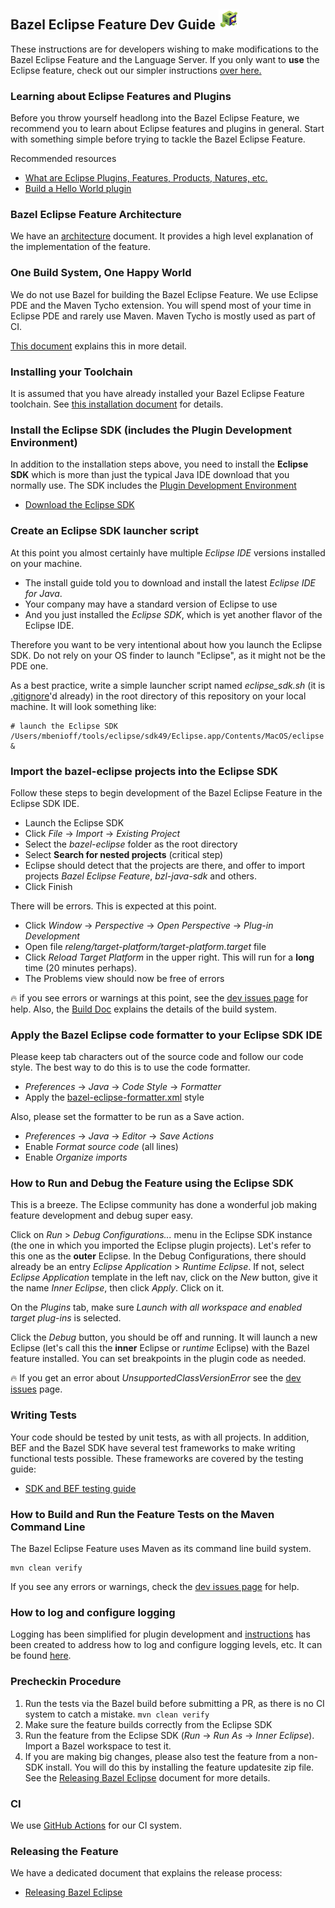 ## Bazel Eclipse Feature Dev Guide ![BEF Developer Logo](../logos/bef_developers_small.png)

These instructions are for developers wishing to make modifications to the Bazel Eclipse Feature and the Language Server.
If you only want to **use** the Eclipse feature, check out our simpler instructions [over here.](../bef/using_the_feature.md)

### Learning about Eclipse Features and Plugins

Before you throw yourself headlong into the Bazel Eclipse Feature, we recommend you to learn about
  Eclipse features and plugins in general.
Start with something simple before trying to tackle the Bazel Eclipse Feature.

Recommended resources
- [What are Eclipse Plugins, Features, Products, Natures, etc.](https://stackoverflow.com/questions/2692048/what-are-the-differences-between-plug-ins-features-and-products-in-eclipse-rcp)
- [Build a Hello World plugin](http://www.vogella.com/tutorials/EclipsePlugin/article.html)

### Bazel Eclipse Feature Architecture

We have an [architecture](architecture.md) document.
It provides a high level explanation of the implementation of the feature.

### One Build System, One Happy World

We do not use Bazel for building the Bazel Eclipse Feature.
We use Eclipse PDE and the Maven Tycho extension.
You will spend most of your time in Eclipse PDE and rarely use Maven.
Maven Tycho is mostly used as part of CI.

[This document](thebuild.md) explains this in more detail.

### Installing your Toolchain

It is assumed that you have already installed your Bazel Eclipse Feature toolchain.
See [this installation document](../bef/install.md) for details.

### Install the Eclipse SDK (includes the Plugin Development Environment)

In addition to the installation steps above, you need to install the **Eclipse SDK** which is more
  than just the typical Java IDE download that you normally use.
The SDK includes the [Plugin Development Environment](http://www.eclipse.org/pde/)

- [Download the Eclipse SDK](http://download.eclipse.org/eclipse/downloads/)

### Create an Eclipse SDK launcher script

At this point you almost certainly have multiple *Eclipse IDE* versions installed on your machine.
- The install guide told you to download and install the latest *Eclipse IDE for Java*.
- Your company may have a standard version of Eclipse to use
- And you just installed the *Eclipse SDK*, which is yet another flavor of the Eclipse IDE.

Therefore you want to be very intentional about how you launch the Eclipse SDK.
Do not rely on your OS finder to launch "Eclipse", as it might not be the PDE one.

As a best practice, write a simple launcher script named *eclipse_sdk.sh*
 (it is [.gitignore](../../.gitignore)'d already)
 in the root directory of this repository on your local machine.
It will look something like:

```
# launch the Eclipse SDK
/Users/mbenioff/tools/eclipse/sdk49/Eclipse.app/Contents/MacOS/eclipse &
```

### Import the bazel-eclipse projects into the Eclipse SDK

Follow these steps to begin development of the Bazel Eclipse Feature in the Eclipse SDK IDE.

- Launch the Eclipse SDK
- Click *File* -> *Import* -> *Existing Project*
- Select the *bazel-eclipse* folder as the root directory
- Select **Search for nested projects** (critical step)
- Eclipse should detect that the projects are there, and offer to import projects *Bazel Eclipse Feature*, *bzl-java-sdk* and others.
- Click Finish

There will be errors. This is expected at this point.

- Click *Window* -> *Perspective* -> *Open Perspective* -> *Plug-in Development*
- Open file *releng/target-platform/target-platform.target* file
- Click *Reload Target Platform* in the upper right. This will run for a **long** time (20 minutes perhaps).
- The Problems view should now be free of errors

:fire: if you see errors or warnings at this point, see the [dev issues page](dev_issues.md) for help.
Also, the [Build Doc](thebuild.md) explains the details of the build system.

### Apply the Bazel Eclipse code formatter to your Eclipse SDK IDE

Please keep tab characters out of the source code and follow our code style.
The best way to do this is to use the code formatter.

- *Preferences* -> *Java* -> *Code Style* -> *Formatter*
- Apply the [bazel-eclipse-formatter.xml](../../tools/bazel-eclipse-formatter.xml) style

Also, please set the formatter to be run as a Save action.

- *Preferences* -> *Java* -> *Editor* -> *Save Actions*
- Enable *Format source code* (all lines)
- Enable *Organize imports*

### How to Run and Debug the Feature using the Eclipse SDK

This is a breeze.
The Eclipse community has done a wonderful job making feature development and debug super easy.

Click on *Run* > *Debug Configurations...* menu in the Eclipse SDK instance
   (the one in which you imported the Eclipse plugin projects).
Let's refer to this one as the **outer** Eclipse.
In the Debug Configurations, there should already be an entry *Eclipse Application* > *Runtime Eclipse*.
If not, select *Eclipse Application* template in the left nav, click on the *New* button, give it the name *Inner Eclipse*, then click *Apply*.
Click on it.

On the *Plugins* tab, make sure *Launch with all workspace and enabled target plug-ins* is selected.

Click the *Debug* button, you should be off and running.
It will launch a new Eclipse (let's call this the **inner** Eclipse or *runtime* Eclipse) with the Bazel feature installed.
You can set breakpoints in the plugin code as needed.

:fire: If you get an error about *UnsupportedClassVersionError* see the [dev issues](dev_issues.md) page.

### Writing Tests

Your code should be tested by unit tests, as with all projects.
In addition, BEF and the Bazel SDK have several test frameworks to make writing functional tests possible.
These frameworks are covered by the testing guide:
- [SDK and BEF testing guide](test.md)

### How to Build and Run the Feature Tests on the Maven Command Line

The Bazel Eclipse Feature uses Maven as its command line build system.

```
mvn clean verify
```

If you see any errors or warnings, check the [dev issues page](dev_issues.md) for help.

### How to log and configure logging
Logging has been simplified for plugin development and [instructions](logging.md) has been created to address how to log and configure logging levels, etc. It can be found [here](logging.md).

### Precheckin Procedure


1. Run the tests via the Bazel build before submitting a PR, as there is no CI system to catch a mistake. ```mvn clean verify```
2. Make sure the feature builds correctly from the Eclipse SDK
3. Run the feature from the Eclipse SDK (*Run* -> *Run As* -> *Inner Eclipse*). Import a Bazel workspace to test it.
4. If you are making big changes, please also test the feature from a non-SDK install. You will do this by installing the feature updatesite zip file. See the [Releasing Bazel Eclipse](release.md) document for more details.

### CI

We use [GitHub Actions](https://github.com/salesforce/bazel-eclipse/actions) for our CI system.

### Releasing the Feature

We have a dedicated document that explains the release process:
- [Releasing Bazel Eclipse](release.md)

